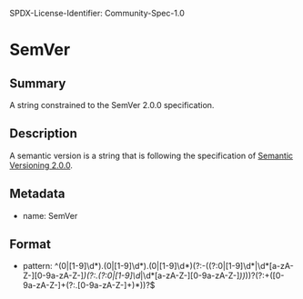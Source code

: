 SPDX-License-Identifier: Community-Spec-1.0

# SemVer

## Summary

A string constrained to the SemVer 2.0.0 specification.

## Description

A semantic version is a string
that is following the specification of [Semantic Versioning 2.0.0](https://semver.org/).

## Metadata

- name: SemVer

## Format

- pattern: ^(0|[1-9]\d*)\.(0|[1-9]\d*)\.(0|[1-9]\d*)(?:-((?:0|[1-9]\d*|\d*[a-zA-Z-][0-9a-zA-Z-]*)(?:\.(?:0|[1-9]\d*|\d*[a-zA-Z-][0-9a-zA-Z-]*))*))?(?:\+([0-9a-zA-Z-]+(?:\.[0-9a-zA-Z-]+)*))?$

